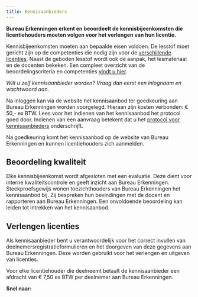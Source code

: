 ```yaml
---
title: Kennisaanbieders
---
```


**Bureau Erkenningen erkent en beoordeelt de kennisbijeenkomsten die licentiehouders moeten volgen voor het verlengen van hun licentie.**

Kennisbijeenkomsten moeten aan bepaalde eisen voldoen. De lesstof moet gericht zijn op de competenties die nodig zijn voor de [verschillende licenties](/licenties/welke-licenties-zijn-er). Naast de geboden lesstof wordt ook de aanpak, het lesmateriaal en de docenten bekeken. Een compleet overzicht van de beoordelingscriteria en competenties [vindt u hier](/wat-wij-doen/kennisaanbieders/eisen-voor-kennisaanbod).

_Wilt u zelf kennisaanbieder worden? Vraag dan eerst een inlognaam en wachtwoord aan._

Na inloggen kan via de website het kennisaanbod ter goedkeuring aan Bureau Erkenningen worden voorgelegd. Hieraan zijn kosten verbonden: € 50,- ex BTW. Lees voor het indienen van het kennisaanbod het protocol goed door. Indienen van een aanvraag betekent dat u het [protocol voor kennisaanbieders](/wat-wij-doen/kennisaanbieders/protocol-voor-kennisaanbieders) onderschrijft.

Na goedkeuring komt het kennisaanbod op de website van Bureau Erkenningen en kunnen licentiehouders zich aanmelden.

## Beoordeling kwaliteit

Elke kennisbijeenkomst wordt afgesloten met een evaluatie. Deze dient voor interne kwaliteitscontrole en geeft inzicht aan Bureau Erkenningen. Steekproefsgewijs wonen toezichthouders van Bureau Erkenningen het kennisaanbod bij. Zij bespreken hun bevindingen met de docent en rapporteren aan Bureau Erkenningen. Een onvoldoende beoordeling kan leiden tot intrekken van het kennisaanbod.

## Verlengen licenties

Als kennisaanbieder bent u verantwoordelijk voor het correct invullen van deelnemersregistratieformulieren en het doorgeven van deze gegevens aan Bureau Erkenningen. Deze worden gebruikt voor het verlengen en uitgeven van licenties.

Voor elke licentiehouder die deelneemt betaalt de kennisaanbieder een afdracht van € 7,50 ex BTW per deelnemer aan Bureau Erkenningen.

**Snel naar:**

<link-container>
<link-button link='{"name": "Inloggen","url": "https://www.erkenningen.nl/Default.aspx?tabid=154"}'></link-button>
<link-button link='{"name": "Eisen voor kennisaanbod","url": "/wat-wij-doen/kennisaanbieders/eisen-voor-kennisaanbod"}'></link-button>
<link-button link='{"name": "Protocol voor kennisaanbieders", "url": "/wat-wij-doen/kennisaanbieders/protocol-voor-kennisaanbieders"}'></link-button>
<link-button link='{"name": "Kennisaanbieder worden", "url": "/wat-wij-doen/kennisaanbieders/kennisaanbieder-worden"}'></link-button>
<link-button link='{"name": "Bijeenkomst organiseren", "url": "/wat-wij-doen/kennisaanbieders/bijeenkomst-organiseren"}'></link-button>
</link-container>
